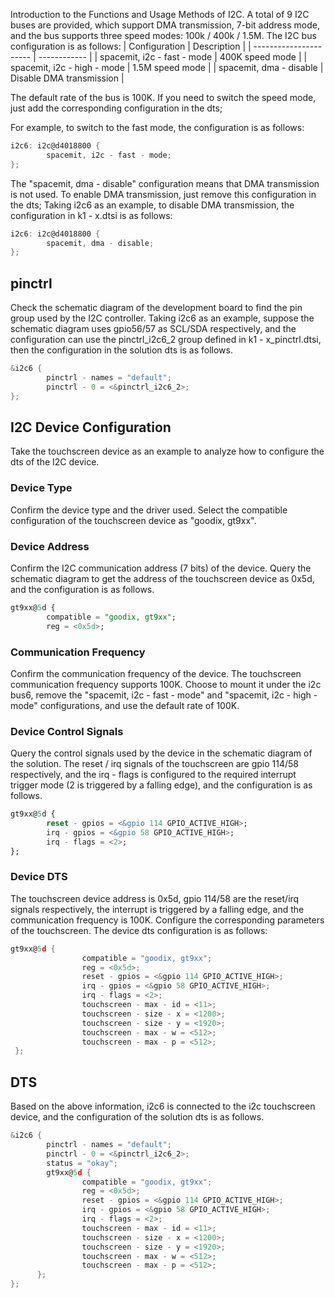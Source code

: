 Introduction to the Functions and Usage Methods of I2C.
A total of 9 I2C buses are provided, which support DMA transmission, 7-bit address mode, and the bus supports three speed modes: 100k / 400k / 1.5M. The I2C bus configuration is as follows:
| Configuration | Description |
| ---------------------- | ------------ |
| spacemit, i2c - fast - mode | 400K speed mode |
| spacemit, i2c - high - mode | 1.5M speed mode |
| spacemit, dma - disable | Disable DMA transmission |

The default rate of the bus is 100K. If you need to switch the speed mode, just add the corresponding configuration in the dts;

For example, to switch to the fast mode, the configuration is as follows:
```c
i2c6: i2c@d4018800 {
        spacemit, i2c - fast - mode;
};
```
The "spacemit, dma - disable" configuration means that DMA transmission is not used. To enable DMA transmission, just remove this configuration in the dts;
Taking i2c6 as an example, to disable DMA transmission, the configuration in k1 - x.dtsi is as follows:
```c
i2c6: i2c@d4018800 {
        spacemit, dma - disable;
};
```
## pinctrl
Check the schematic diagram of the development board to find the pin group used by the I2C controller.
Taking i2c6 as an example, suppose the schematic diagram uses gpio56/57 as SCL/SDA respectively, and the configuration can use the pinctrl_i2c6_2 group defined in k1 - x_pinctrl.dtsi, then the configuration in the solution dts is as follows.
```c
&i2c6 {
        pinctrl - names = "default";
        pinctrl - 0 = <&pinctrl_i2c6_2>;
};
```
## I2C Device Configuration
Take the touchscreen device as an example to analyze how to configure the dts of the I2C device.
### Device Type
Confirm the device type and the driver used.
Select the compatible configuration of the touchscreen device as "goodix, gt9xx".
### Device Address
Confirm the I2C communication address (7 bits) of the device.
Query the schematic diagram to get the address of the touchscreen device as 0x5d, and the configuration is as follows.
```sql
gt9xx@5d {
        compatible = "goodix, gt9xx";
        reg = <0x5d>;
```
### Communication Frequency
Confirm the communication frequency of the device.
The touchscreen communication frequency supports 100K. Choose to mount it under the i2c bus6, remove the "spacemit, i2c - fast - mode" and "spacemit, i2c - high - mode" configurations, and use the default rate of 100K.
### Device Control Signals
Query the control signals used by the device in the schematic diagram of the solution.
The reset / irq signals of the touchscreen are gpio 114/58 respectively, and the irq - flags is configured to the required interrupt trigger mode (2 is triggered by a falling edge), and the configuration is as follows.
```sql
gt9xx@5d {
        reset - gpios = <&gpio 114 GPIO_ACTIVE_HIGH>;
        irq - gpios = <&gpio 58 GPIO_ACTIVE_HIGH>;
        irq - flags = <2>;
};
```
### Device DTS
The touchscreen device address is 0x5d, gpio 114/58 are the reset/irq signals respectively, the interrupt is triggered by a falling edge, and the communication frequency is 100K. Configure the corresponding parameters of the touchscreen.
The device dts configuration is as follows:
```c
gt9xx@5d {
                compatible = "goodix, gt9xx";
                reg = <0x5d>;
                reset - gpios = <&gpio 114 GPIO_ACTIVE_HIGH>;
                irq - gpios = <&gpio 58 GPIO_ACTIVE_HIGH>;
                irq - flags = <2>;
                touchscreen - max - id = <11>;
                touchscreen - size - x = <1200>;
                touchscreen - size - y = <1920>;
                touchscreen - max - w = <512>;
                touchscreen - max - p = <512>;
 };
```
## DTS
Based on the above information, i2c6 is connected to the i2c touchscreen device, and the configuration of the solution dts is as follows.
```c
&i2c6 {
        pinctrl - names = "default";
        pinctrl - 0 = <&pinctrl_i2c6_2>;
        status = "okay";
        gt9xx@5d {
                compatible = "goodix, gt9xx";
                reg = <0x5d>;
                reset - gpios = <&gpio 114 GPIO_ACTIVE_HIGH>;
                irq - gpios = <&gpio 58 GPIO_ACTIVE_HIGH>;
                irq - flags = <2>;
                touchscreen - max - id = <11>;
                touchscreen - size - x = <1200>;
                touchscreen - size - y = <1920>;
                touchscreen - max - w = <512>;
                touchscreen - max - p = <512>;
      };
};